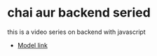 # chai aur backend seried

this is a video series on backend with javascript 
- [Model link](https://app.eraser.io/workspace/YtPqZ1VogxGy1jzIDkzj)